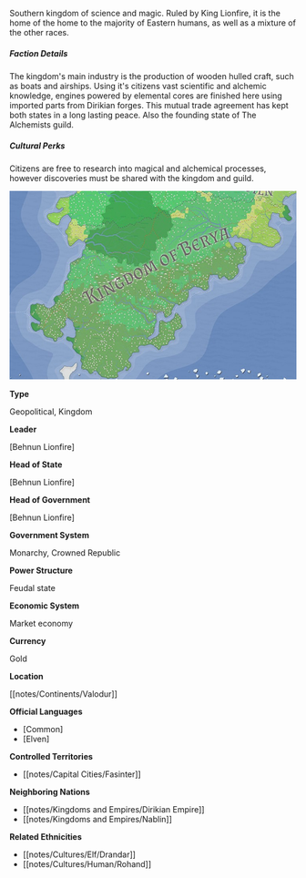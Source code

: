 Southern kingdom of science and magic. Ruled by King Lionfire, it is the home of the home to the majority of Eastern humans, as well as a mixture of the other races.  

##### Faction Details

The kingdom's main industry is the production of wooden hulled craft, such as boats and airships. Using it's citizens vast scientific and alchemic knowledge, engines powered by elemental cores are finished here using imported parts from Dirikian forges. This mutual trade agreement has kept both states in a long lasting peace. Also the founding state of The Alchemists guild.  

##### Cultural Perks

Citizens are free to research into magical and alchemical processes, however discoveries must be shared with the kingdom and guild.

![](notes/assets/beryamap.jpg)

**Type**

Geopolitical, Kingdom

**Leader**

[Behnun Lionfire]

**Head of State**

[Behnun Lionfire]

**Head of Government**

[Behnun Lionfire]

**Government System**

Monarchy, Crowned Republic

**Power Structure**

Feudal state

**Economic System**

Market economy

**Currency**

Gold

**Location**

[[notes/Continents/Valodur]]

**Official Languages**

*   [Common]
*   [Elven]

**Controlled Territories**

*   [[notes/Capital Cities/Fasinter]]

**Neighboring Nations**

*   [[notes/Kingdoms and Empires/Dirikian Empire]]
*   [[notes/Kingdoms and Empires/Nablin]]

**Related Ethnicities**

*   [[notes/Cultures/Elf/Drandar]]
*   [[notes/Cultures/Human/Rohand]]